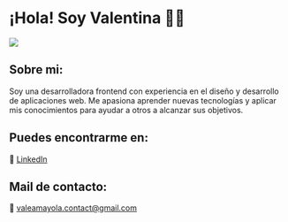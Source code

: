 # ¡Hola! Soy Valentina 👋🏼

<img src="https://github.com/valeamayola/valeamayola/assets/118310524/8ab24ef4-7dce-4e50-9269-7b6cf6f1f083"/>

## Sobre mi:

<p>Soy una desarrolladora frontend con experiencia en el diseño y desarrollo de aplicaciones web. Me apasiona aprender nuevas tecnologías y aplicar mis conocimientos para ayudar a otros a alcanzar sus objetivos.</p>

## Puedes encontrarme en:
💼 [LinkedIn](https://www.linkedin.com/in/valentina-amayola/) 

## Mail de contacto:
💌 valeamayola.contact@gmail.com
